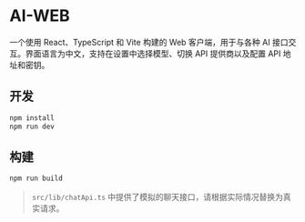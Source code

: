 # AI-WEB

一个使用 React、TypeScript 和 Vite 构建的 Web 客户端，用于与各种 AI 接口交互。界面语言为中文，支持在设置中选择模型、切换 API 提供商以及配置 API 地址和密钥。

## 开发

```bash
npm install
npm run dev
```

## 构建

```bash
npm run build
```

> `src/lib/chatApi.ts` 中提供了模拟的聊天接口，请根据实际情况替换为真实请求。
